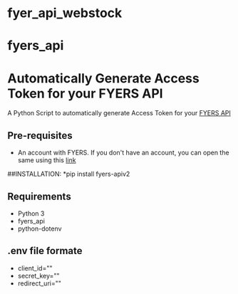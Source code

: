 # fyer_api_webstock

# fyers_api

# Automatically Generate Access Token for your FYERS API

A Python Script to automatically generate Access Token for your [FYERS API](https://fyers.in?id=XS12141)

## Pre-requisites
* An account with FYERS. If you don't have an account, you can open the same using this [link](https://open-an-account.fyers.in/?id=XS12141)

##INSTALLATION:
*pip install fyers-apiv2

## Requirements
* Python 3
* fyers_api
* python-dotenv

## .env file formate
* client_id=""
* secret_key=""
* redirect_uri=""
